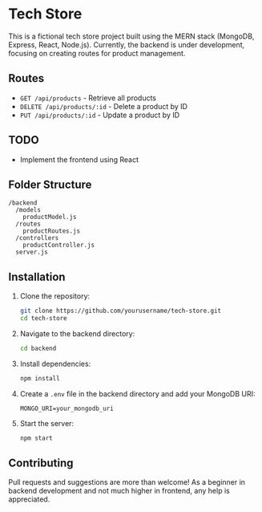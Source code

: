 # Tech Store

This is a fictional tech store project built using the MERN stack (MongoDB, Express, React, Node.js). Currently, the backend is under development, focusing on creating routes for product management.

## Routes

- `GET /api/products` - Retrieve all products
- `DELETE /api/products/:id` - Delete a product by ID
- `PUT /api/products/:id` - Update a product by ID

## TODO

- Implement the frontend using React

## Folder Structure

```
/backend
  /models
    productModel.js
  /routes
    productRoutes.js
  /controllers
    productController.js
  server.js
```

## Installation

1. Clone the repository:
   ```sh
   git clone https://github.com/yourusername/tech-store.git
   cd tech-store
   ```

2. Navigate to the backend directory:
   ```sh
   cd backend
   ```

3. Install dependencies:
   ```sh
   npm install
   ```

4. Create a `.env` file in the backend directory and add your MongoDB URI:
   ```
   MONGO_URI=your_mongodb_uri
   ```

5. Start the server:
   ```sh
   npm start
   ```

## Contributing

Pull requests and suggestions are more than welcome! As a beginner in backend development and not much higher in frontend, any help is appreciated.
